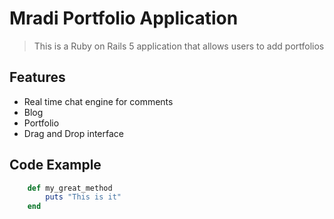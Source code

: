 # Mradi Portfolio Application

> This is a Ruby on Rails 5 application that allows users to add portfolios

## Features

- Real time chat engine for comments
- Blog 
- Portfolio
- Drag and Drop interface

## Code Example

```ruby
	def my_great_method
		puts "This is it"
	end	
```
